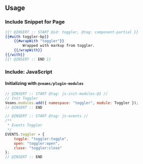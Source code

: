 ## Usage

### Include Snippet for Page

```hbs
{{! @INSERT :: START @id: toggler, @tag: component-partial }}
{{#with toggler-bp}}
	{{#wrapWith "toggler"}}
		Wrapped with markup from toggler.
	{{/wrapWith}}
{{/with}}
{{! @INSERT :: END }}
```

### Include: JavaScript

#### Initializing with `@veams/plugin-modules`

```js
// @INSERT :: START @tag: js-init-modules-@1 //
// Init Toggler
Veams.modules.add({ namespace: "toggler", module: Toggler });
// @INSERT :: END
```

```js
// @INSERT :: START @tag: js-events //
/**
 * Events Toggler
 */
EVENTS.toggler = {
	toggle: "toggler:toggle",
	open: "toggler:open",
	close: "toggler:close"
};
// @INSERT :: END
```
